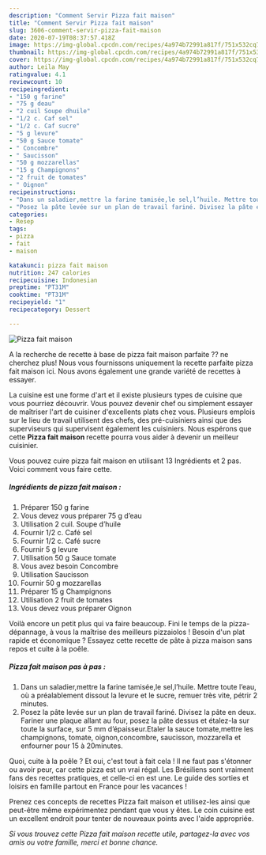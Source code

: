 ```yaml
---
description: "Comment Servir Pizza fait maison"
title: "Comment Servir Pizza fait maison"
slug: 3606-comment-servir-pizza-fait-maison
date: 2020-07-19T08:37:57.418Z
image: https://img-global.cpcdn.com/recipes/4a974b72991a817f/751x532cq70/pizza-fait-maison-photo-principale-de-la-recette.jpg
thumbnail: https://img-global.cpcdn.com/recipes/4a974b72991a817f/751x532cq70/pizza-fait-maison-photo-principale-de-la-recette.jpg
cover: https://img-global.cpcdn.com/recipes/4a974b72991a817f/751x532cq70/pizza-fait-maison-photo-principale-de-la-recette.jpg
author: Leila May
ratingvalue: 4.1
reviewcount: 10
recipeingredient:
- "150 g farine"
- "75 g deau"
- "2 cuil Soupe dhuile"
- "1/2 c. Caf sel"
- "1/2 c. Caf sucre"
- "5 g levure"
- "50 g Sauce tomate"
- " Concombre"
- " Saucisson"
- "50 g mozzarellas"
- "15 g Champignons"
- "2 fruit de tomates"
- " Oignon"
recipeinstructions:
- "Dans un saladier,mettre la farine tamisée,le sel,l’huile. Mettre toute l’eau, où a préalablement dissout la levure et le sucre, remuer très vite, pétrir 2 minutes."
- "Posez la pâte levée sur un plan de travail fariné. Divisez la pâte en deux. Fariner une plaque allant au four, posez la pâte dessus et étalez-la sur toute la surface, sur 5 mm d’épaisseur.Etaler la sauce tomate,mettre les champignons, tomate, oignon,concombre, saucisson, mozzarella et enfourner pour 15 à 20minutes."
categories:
- Resep
tags:
- pizza
- fait
- maison

katakunci: pizza fait maison 
nutrition: 247 calories
recipecuisine: Indonesian
preptime: "PT31M"
cooktime: "PT31M"
recipeyield: "1"
recipecategory: Dessert

---
```



![Pizza fait maison](https://img-global.cpcdn.com/recipes/4a974b72991a817f/751x532cq70/pizza-fait-maison-photo-principale-de-la-recette.jpg)

A la recherche de recette à base de pizza fait maison parfaite ?? ne cherchez plus! Nous vous fournissons uniquement la recette parfaite pizza fait maison ici. Nous avons également une grande variété de recettes à essayer.

La cuisine est une forme d'art et il existe plusieurs types de cuisine que vous pourriez découvrir. Vous pouvez devenir chef ou simplement essayer de maîtriser l'art de cuisiner d'excellents plats chez vous. Plusieurs emplois sur le lieu de travail utilisent des chefs, des pré-cuisiniers ainsi que des superviseurs qui supervisent également les cuisiniers. Nous espérons que cette <strong> Pizza fait maison </strong> recette pourra vous aider à devenir un meilleur cuisinier.

<!--inarticleads1-->

Vous pouvez cuire pizza fait maison en utilisant 13 Ingrédients et 2 pas. Voici comment vous faire cette.

##### Ingrédients de pizza fait maison :

1. Préparer 150 g farine
1. Vous devez vous préparer 75 g d’eau
1. Utilisation 2 cuil. Soupe d’huile
1. Fournir 1/2 c. Café sel
1. Fournir 1/2 c. Café sucre
1. Fournir 5 g levure
1. Utilisation 50 g Sauce tomate
1. Vous avez besoin  Concombre
1. Utilisation  Saucisson
1. Fournir 50 g mozzarellas
1. Préparer 15 g Champignons
1. Utilisation 2 fruit de tomates
1. Vous devez vous préparer  Oignon


Voilà encore un petit plus qui va faire beaucoup. Fini le temps de la pizza-dépannage, à vous la maîtrise des meilleurs pizzaiolos ! Besoin d&#39;un plat rapide et économique ? Essayez cette recette de pâte à pizza maison sans repos et cuite à la poêle. 

<!--inarticleads2-->

##### Pizza fait maison pas à pas :

1. Dans un saladier,mettre la farine tamisée,le sel,l’huile. Mettre toute l’eau, où a préalablement dissout la levure et le sucre, remuer très vite, pétrir 2 minutes.
1. Posez la pâte levée sur un plan de travail fariné. Divisez la pâte en deux. Fariner une plaque allant au four, posez la pâte dessus et étalez-la sur toute la surface, sur 5 mm d’épaisseur.Etaler la sauce tomate,mettre les champignons, tomate, oignon,concombre, saucisson, mozzarella et enfourner pour 15 à 20minutes.


Quoi, cuite à la poêle ? Et oui, c&#39;est tout à fait cela ! Il ne faut pas s&#39;étonner ou avoir peur, car cette pizza est un vrai régal. Les Brésiliens sont vraiment fans des recettes pratiques, et celle-ci en est une. Le guide des sorties et loisirs en famille partout en France pour les vacances ! 

<!--inarticleads1-->

<p>
Prenez ces concepts de recettes Pizza fait maison et utilisez-les ainsi que peut-être même expérimentez pendant que vous y êtes. Le coin cuisine est un excellent endroit pour tenter de nouveaux points avec l'aide appropriée.
</p>

<p>
<i>Si vous trouvez cette Pizza fait maison recette utile, partagez-la avec vos amis ou votre famille, merci et bonne chance.</i>
</p>
